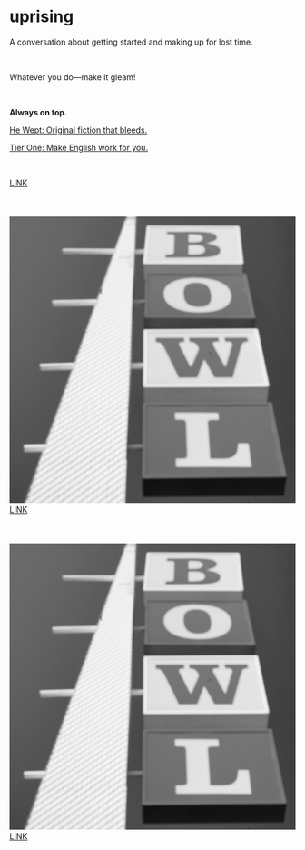 # uprising

A conversation about getting started and making up for lost time.

<br>

Whatever you do—make it gleam!

<br>

**Always on top.** 

[He Wept: Original fiction that bleeds.](https://he-wept.github.io/1/) 

[Tier One: Make English work for you.](https://tier-one-english.github.io/entrada/) 

<br>

[LINK](/posts/post.md)
<a id="test"></a>
<br><br><br><br>
![An image.](/assets/images/test.jpg)
[LINK](/posts/post2.md) 
<a id="test2"></a>
<br><br><br><br>
![An image.](/assets/images/test.jpg)
[LINK](/posts/post3.md)
<a id="test3"></a>
<br><br><br><br>


